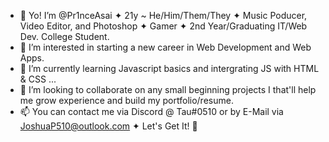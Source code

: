 - 👋 Yo! I’m @Pr1nceAsai ✦ 21y ~ He/Him/Them/They ✦ Music Poducer, Video Editor, and Photoshop ✦ Gamer ✦ 2nd Year/Graduating IT/Web Dev. College Student.
- 👀 I’m interested in starting a new career in Web Development and Web Apps.
- 🌱 I’m currently learning Javascript basics and intergrating JS with HTML & CSS ...
- 💞️ I’m looking to collaborate on any small beginning projects I that'll help me grow experience and build my portfolio/resume.
- 📫 You can contact me via Discord @ Tau#0510 or by E-Mail via JoshuaP510@outlook.com ✦ Let's Get It! 🌟

<!---
Pr1nceAsai/Pr1nceAsai is a ✨ special ✨ repository because its `README.md` (this file) appears on your GitHub profile.
You can click the Preview link to take a look at your changes.
--->
